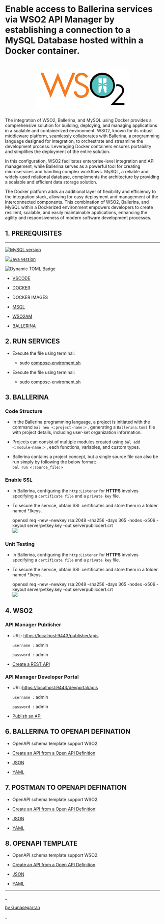 # Enable access to Ballerina services via WSO2 API Manager by establishing a connection to a MySQL Database hosted within a Docker container.

## <h1 align="center">![WSO2, Ballerina](shared/resources/logo/WSO2xBAL.jpg)</h1>

<p>
The integration of WSO2, Ballerina, and MySQL using Docker provides a comprehensive solution for building, deploying, and managing applications in a scalable and containerized environment. WSO2, known for its robust middleware platform, seamlessly collaborates with Ballerina, a programming language designed for integration, to orchestrate and streamline the development process. Leveraging Docker containers ensures portability and simplifies the deployment of the entire solution.
</p><p>
In this configuration, WSO2 facilitates enterprise-level integration and API management, while Ballerina serves as a powerful tool for creating microservices and handling complex workflows. MySQL, a reliable and widely-used relational database, complements the architecture by providing a scalable and efficient data storage solution.
</p><p>
The Docker platform adds an additional layer of flexibility and efficiency to the integration stack, allowing for easy deployment and management of the interconnected components. This combination of WSO2, Ballerina, and MySQL within a Dockerized environment empowers developers to create resilient, scalable, and easily maintainable applications, enhancing the agility and responsiveness of modern software development processes.
</p>

## 1\. PREREQUISITES
-----------------
[![MySQL version](https://img.shields.io/badge/MySQL-8.2.0-1--f29111?style=flat&logo=MySQL&logoColor=white)](https://dev.mysql.com/doc/relnotes/mysql/8.2.0-1.el8/en/)

[![Java version](https://img.shields.io/badge/OpenJDK-8.0.22-f29111?style=flat&logo=openjdk&logoColor=white)](https://dev.mysql.com/doc/relnotes/mysql/8.2.0-1.el8/en/)

![Dynamic TOML Badge](https://img.shields.io/badge/dynamic/toml)


* [VSCODE](https://code.visualstudio.com/download)
* [DOCKER](https://www.docker.com/products/docker-desktop)
* DOCKER IMAGES

* [MSQL](https://hub.docker.com/_/mysql)
* [WSO2AM](https://hub.docker.com/r/wso2/wso2am)
* [BALLERINA](https://hub.docker.com/r/ballerina/ballerina)

  

2\. RUN SERVICES
------------------

* Execute the file using terminal:
    
    * sudo [compose-enviroment.sh](compose-enviroment.sh)
    
* Execute the file using terminal:
    
    * sudo [compose-enviroment.sh](compose-enviroment.sh)
  

3\. BALLERINA
-------------

### Code Structure

* In the Ballerina programming language, a project is initiated with the command `bal new <:project-name:>` , generating a `Ballerina.toml` file with project details, including user-set organization information.
    
* Projects can consist of multiple modules created using `bal add <:module-name:>` , each functions, variables, and custom types.
    
* Ballerina contains a project concept, but a single source file can also be run simply by following the below format:  
    `bal run <:source_file:>`
    

### Enable SSL

* In Ballerina, configuring the `http:Listener` for **HTTPS** involves specifying a `certificate file` and a `private key` file.
    
* To secure the service, obtain SSL certificates and store them in a folder named */keys.
    
      
    openssl req -new -newkey rsa:2048 -sha256 -days 365 -nodes -x509 -keyout serverpvtkey.key -out serverpubliccert.crt  
    ![](keys/openssl.png)


### Unit Testing

* In Ballerina, configuring the `http:Listener` for **HTTPS** involves specifying a `certificate file` and a `private key` file.
    
* To secure the service, obtain SSL certificates and store them in a folder named */keys.
    
      
    openssl req -new -newkey rsa:2048 -sha256 -days 365 -nodes -x509 -keyout serverpvtkey.key -out serverpubliccert.crt  
    ![](keys/openssl.png)

  

4\. WSO2
--------

### API Manager Publisher

* URL: [https://localhost:9443/publisher/apis](https://localhost:9443/publisher/services/auth/login)
    
    `username :` admin
    
    `password :` admin
    
* [Create a REST API](https://apim.docs.wso2.com/en/3.1.0/learn/design-api/create-api/create-a-rest-api/)
    

### API Manager Developer Portal

* URL:[https://localhost:9443/devportal/apis](https://localhost:9443/devportal/services/auth/login)
    
    `username :` admin
    
    `password :` admin
    
* [Publish an API](https://apim.docs.wso2.com/en/3.1.0/learn/design-api/publish-api/publish-an-api/)
    

  
6\. BALLERINA TO OPENAPI DEFINATION
-----------------------------------

* OpenAPI schema template support WSO2.
    
* [Create an API from a Open API Definition](https://apim.docs.wso2.com/en/3.1.0/learn/design-api/create-api/create-a-rest-api-from-a-swagger-definition/)
    
* [JSON](OpenAPI/MyOpenAPISchema.openapi.json)
    
* [YAML](OpenAPI/MyOpenAPISchema.openapi.yaml)


7\. POSTMAN TO OPENAPI DEFINATION
-----------------------------------

* OpenAPI schema template support WSO2.
    
* [Create an API from a Open API Definition](https://apim.docs.wso2.com/en/3.1.0/learn/design-api/create-api/create-a-rest-api-from-a-swagger-definition/)
    
* [JSON](OpenAPI/MyOpenAPISchema.openapi.json)
    
* [YAML](OpenAPI/MyOpenAPISchema.openapi.yaml)


8\. OPENAPI TEMPLATE
-----------------------------------

* OpenAPI schema template support WSO2.
    
* [Create an API from a Open API Definition](https://apim.docs.wso2.com/en/3.1.0/learn/design-api/create-api/create-a-rest-api-from-a-swagger-definition/)
    
* [JSON](OpenAPI/MyOpenAPISchema.openapi.json)
    
* [YAML](OpenAPI/MyOpenAPISchema.openapi.yaml)
  
  

* * *

_

[by Gunasegarran](https://github.com/guna3006)

_